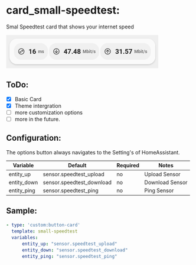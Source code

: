 # card_small-speedtest:

Smal Speedtest card that shows your internet speed

![preview](card_small-speedtest-preview.png)

## ToDo:

- [x] Basic Card 
- [x] Theme intergration
- [ ] more customization options
- [ ] more in the future.

## Configuration:

The options button always navigates to the Setting's of HomeAssistant.

| Variable    | Default                   | Required | Notes           |
| ----------- | ------------------------- | -------- | --------------- |
| entity_up   | sensor.speedtest_upload   | no       | Upload Sensor   |
| entity_down | sensor.speedtest_download | no       | Download Sensor |
| entity_ping | sensor.speedtest_ping     | no       | Ping Sensor     |

## Sample:

```yaml
- type: 'custom:button-card'
  template: small-speedtest
  variables:
      entity_up: "sensor.speedtest_upload"
      entity_down: "sensor.speedtest_download"
      entity_ping: "sensor.speedtest_ping"
```